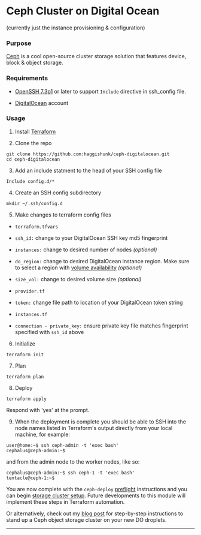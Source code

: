 # Ceph Cluster on Digital Ocean
(currently just the instance provisioning & configuration)

### Purpose

[Ceph][] is a cool open-source cluster storage solution that features device, block & object storage.

### Requirements

* [OpenSSH 7.3p1][] or later to support `Include` directive in ssh_config file.

* [DigitalOcean][] account

### Usage

1. Install [Terraform][]

2. Clone the repo
```
git clone https://github.com:haggishunk/ceph-digitalocean.git
cd ceph-digitalocean
```

3. Add an include statment to the head of your SSH config file
```
Include config.d/*
```

4. Create an SSH config subdirectory
```
mkdir ~/.ssh/config.d
```

5. Make changes to terraform config files

* `terraform.tfvars`
 * `ssh_id:` change to your DigitalOcean SSH key md5 fingerprint
 * `instances:` change to desired number of nodes _(optional)_
 * `do_region:` change to desired DigitalOcean instance region.  Make sure to select a region with [volume availability][] _(optional)_
 * `size_vol:` change to desired volume size _(optional)_

* `provider.tf`
 * `token:` change file path to location of your DigitalOcean token string

* `instances.tf`
 * `connection - private_key:` ensure private key file matches fingerprint specified with `ssh_id` above

6. Initialize
```
terraform init
```

7. Plan
```
terraform plan
```

8. Deploy
```
terraform apply
```

Respond with 'yes' at the prompt.

9. When the deployment is complete you should be able to SSH into the node names listed in Terraform's output directly from your local machine, for example:
```
user@home:~$ ssh ceph-admin -t 'exec bash'
cephalus@ceph-admin:~$ 
```

and from the admin node to the worker nodes, like so:
```
cephalus@ceph-admin:~$ ssh ceph-1 -t 'exec bash'
tentacle@ceph-1:~$
```

You are now complete with the `ceph-deploy` [preflight][] instructions and you can begin [storage cluster setup][].  Future developments to this module will implement these steps in Terraform automation.

Or alternatively, check out my [blog post][] for step-by-step instructions to stand up a Ceph object storage cluster on your new DO droplets.

* * *

[ceph]:                         http://ceph.com
[openssh 7.3p1]:                https://www.openssh.com/txt/release-7.3
[digitalocean]:                 https://cloud.digitalocean.com
[preflight]:        http://docs.ceph.com/docs/master/start/quick-start-preflight/
[storage cluster setup]:        http://docs.ceph.com/docs/master/start/quick-ceph-deploy/#
[terraform]:                    https://www.terraform.io/downloads.html
[volume availability]:          https://www.digitalocean.com/community/tutorials/how-to-use-block-storage-on-digitalocean
[blog post]:                    http://blog.pantageo.us/ceph-storage-cluster-on-digital-ocean-using-terraform-part-3.html

